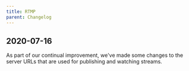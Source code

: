 ```yaml
---
title: RTMP
parent: Changelog
---
```


## 2020-07-16

As part of our continual improvement, we've made some changes to the server URLs that are used for publishing and watching streams.

